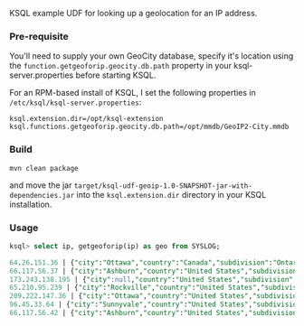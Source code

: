 KSQL example UDF for looking up a geolocation for an IP address.
### Pre-requisite
You'll need to supply your own GeoCity database, specify it's location using the `function.getgeoforip.geocity.db.path` property in your ksql-server.properties before starting KSQL.

For an RPM-based install of KSQL, I set the following properties in `/etc/ksql/ksql-server.properties`:

    ksql.extension.dir=/opt/ksql-extension
    ksql.functions.getgeoforip.geocity.db.path=/opt/mmdb/GeoIP2-City.mmdb

### Build
```
mvn clean package
```

and move the jar `target/ksql-udf-geoip-1.0-SNAPSHOT-jar-with-dependencies.jar` into the `ksql.extension.dir` directory in your KSQL installation. 

### Usage
```sql
ksql> select ip, getgeoforip(ip) as geo from SYSLOG;

64.26.151.36 | {"city":"Ottawa","country":"Canada","subdivision":"Ontario","location":{"lat":45.3548,"lon":-75.5773}}
66.117.56.37 | {"city":"Ashburn","country":"United States","subdivision":"Virginia","location":{"lat":39.0127,"lon":-77.5342}}
173.243.138.195 | {"city":null,"country":"United States","subdivision":null,"location":{"lat":37.751,"lon":-97.822}}
65.210.95.239 | {"city":"Rockville","country":"United States","subdivision":"Maryland","location":{"lat":39.0828,"lon":-77.1674}}
209.222.147.36 | {"city":"Ottawa","country":"United States","subdivision":"Illinois","location":{"lat":41.3526,"lon":-88.8416}}
96.45.33.64 | {"city":"Sunnyvale","country":"United States","subdivision":"California","location":{"lat":37.3773,"lon":-122.0194}}
66.117.56.42 | {"city":"Ashburn","country":"United States","subdivision":"Virginia","location":{"lat":39.0127,"lon":-77.5342}}
```
